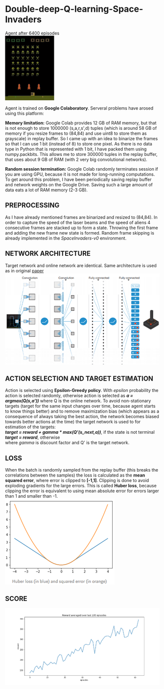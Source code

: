 # Double-deep-Q-learning-Space-Invaders
Agent after 6400 episodes<br />
![Alt text](https://github.com/Artificial-Intelligence-kosta/Double-deep-Q-learning-Space-Invaders/blob/master/garbage/game.gif)

Agent is trained on **Google Colaboratory**. Serveral problems have arosed using this platform:

**Memory limitation:**
Google Colab provides 12 GB of RAM memory, but that is not enough to store 1000000 (s,a,r,s',d) tuples (which is around 58 GB of memory if you resize frames to (84,84) and use uint8 to store them as grayscale) in replay buffer. So I came up with an idea to binarize the frames so that I can use 1 bit (instead of 8) to store one pixel. As there is no data type in Python that is represented with 1 bit, I have packed them using numpy.packbits. This allows me to store 300000 tuples in the replay buffer, that uses about 9 GB of RAM (with 2 very big convolutional networks). 

**Random session termination:** 
Google Colab randomly terminates session if you are using GPU, because it is not made for long-running computations. To get around this problem, I have been periodically saving replay buffer and network weights on the Google Drive. Saving such a large amount of data eats a lot of RAM memory (2-3 GB).

## PREPROCESSING 
As I have already mentioned frames are binarized and resized to (84,84). In order to capture the speed of the laser beams and the speed of aliens 4 consecutive frames are stacked up to form a state. Throwing the first frame and adding the new frame new state is formed. Random frame skipping is already implemented in the *SpaceInvaders-v0* environment.
## NETWORK ARCHITECTURE 
Target network and online network are identical. Same architecture is used as in original [paper](https://storage.googleapis.com/deepmind-media/dqn/DQNNaturePaper.pdf) 
![network](https://github.com/Artificial-Intelligence-kosta/Double-deep-Q-learning-Space-Invaders/blob/master/garbage/network%20architecture.png)

## ACTION SELECTION AND TARGET ESTIMATION
Action is selected using **Epsilon-Greedy policy**. With *epsilon* probability the action is selected randomly, otherwise action is selected as ***a = argmax(Q(s,a'))*** where Q is the online network. To avoid non-stationary targets (target for the same input changes over time, because agent starts to know things better) and to remove maximization bias (which appears as a consequence of always taking the best action, the network becomes biased towards better actions at the time) the target network is used to for estimation of the targets:<br />
***target = reward + gamma * max(Q'(s_next,a))***, if the state is not terminal<br />
***target = reward***, otherwise<br />
where *gamma* is discount factor and Q' is the target network.
## LOSS
When the batch is randomly sampled from the replay buffer (this breaks the correlations between the samples) the loss is calculated as the **mean squared error**, where error is clipped to **[-1,1]**. Clipping is done to avoid exploding gradients for the large errors. This is called **Huber loss**, because clipping the error is equivalent to using mean absolute error for errors larger than 1 and smaller than -1.<br />
![huber loss](https://github.com/Artificial-Intelligence-kosta/Double-deep-Q-learning-Space-Invaders/blob/master/garbage/huber%20loss.png)
## SCORE 
![reward](https://github.com/Artificial-Intelligence-kosta/Double-deep-Q-learning-Space-Invaders/blob/master/garbage/rewardAveraged.png)

